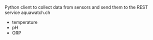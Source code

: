 Python client to collect data from sensors and send them to
the REST service aquawatch.ch

- temperature
- pH
- ORP
